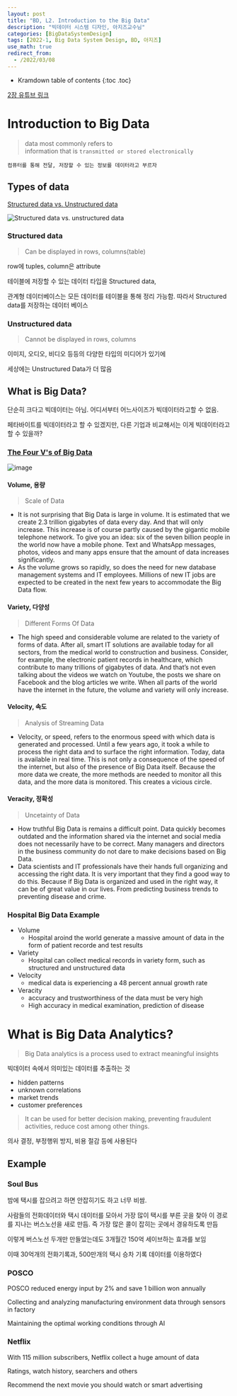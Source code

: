 ```yaml
---
layout: post
title: "BD, L2. Introduction to the Big Data"
description: "빅데이터 시스템 디자인, 아지즈교수님"
categories: [BigDataSystemDesign]
tags: [2022-1, Big Data System Design, BD, 아지즈]
use_math: true
redirect_from:
  - /2022/03/08
---
```


* Kramdown table of contents
{:toc .toc} 

[2장 유튜브 링크](https://youtu.be/VnyZJ512rXQ)

# Introduction to Big Data

> data most commonly refers to         
> information that is `transmitted or stored electronically`

`컴퓨터를 통해 전달, 저장할 수 있는 정보를 데이터라고 부르자`

## Types of data

[Structured data vs. Unstructured data](https://lawtomated.com/structured-data-vs-unstructured-data-what-are-they-and-why-care/)

![Structured data vs. unstructured data](https://lawtomated.com/wp-content/uploads/2019/04/structuredVsUnstructuredIgneos.png)

### Structured data

> Can be displayed in rows, columns(table)

row에 tuples, column은 attribute

테이블에 저장할 수 있는 데이터 타입을 Structured data,

관계형 데이터베이스는 모든 데이터를 테이블을 통해 정리 가능함. 따라서 Structured data를 저장하는 데이터 베이스

### Unstructured data

> Cannot be displayed in rows, columns

이미지, 오디오, 비디오 등등의 다양한 타입의 미디어가 있기에

세상에는 Unstructured Data가 더 많음

## What is Big Data?

단순히 크다고 빅데이터는 아님. 어디서부터 어느사이즈가 빅데이터라고할 수 없음. 

페타바이트를 빅데이터라고 할 수 있겠지만, 다른 기업과 비교해서는 이게 빅데이터라고 할 수 있을까?

### [The Four V's of Big Data](https://opensistemas.com/en/the-four-vs-of-big-data/)

![image](https://user-images.githubusercontent.com/32366711/159149209-df3f7221-3eb2-4b26-afa4-ae30630f3af9.png)


#### Volume, 용량 

> Scale of Data

- It is not surprising that Big Data is large in volume. It is estimated that we create 2.3 trillion gigabytes of data every day. And that will only increase. This increase is of course partly caused by the gigantic mobile telephone network. To give you an idea: six of the seven billion people in the world now have a mobile phone. Text and WhatsApp messages, photos, videos and many apps ensure that the amount of data increases significantly.
- As the volume grows so rapidly, so does the need for new database management systems and IT employees. Millions of new IT jobs are expected to be created in the next few years to accommodate the Big Data flow.

#### Variety, 다양성 

> Different Forms Of Data

- The high speed and considerable volume are related to the variety of forms of data. After all, smart IT solutions are available today for all sectors, from the medical world to construction and business. Consider, for example, the electronic patient records in healthcare, which contribute to many trillions of gigabytes of data. And that’s not even talking about the videos we watch on Youtube, the posts we share on Facebook and the blog articles we write. When all parts of the world have the internet in the future, the volume and variety will only increase.

#### Velocity, 속도 

> Analysis of Streaming Data

- Velocity, or speed, refers to the enormous speed with which data is generated and processed. Until a few years ago, it took a while to process the right data and to surface the right information. Today, data is available in real time. This is not only a consequence of the speed of the internet, but also of the presence of Big Data itself. Because the more data we create, the more methods are needed to monitor all this data, and the more data is monitored. This creates a vicious circle.

#### Veracity, 정확성 

> Uncetainty of Data

- How truthful Big Data is remains a difficult point. Data quickly becomes outdated and the information shared via the internet and social media does not necessarily have to be correct. Many managers and directors in the business community do not dare to make decisions based on Big Data.
- Data scientists and IT professionals have their hands full organizing and accessing the right data. It is very important that they find a good way to do this. Because if Big Data is organized and used in the right way, it can be of great value in our lives. From predicting business trends to preventing disease and crime.

### Hospital Big Data Example

- Volume
  - Hospital aroind the world generate a massive amount of data in the form of patient recorde and test results
- Variety
  - Hospital can collect medical records in variety form, such as structured and unstructured data
- Velocity
  - medical data is experiencing a 48 percent annual growth rate
- Veracity
  - accuracy and trustworthiness of the data must be very high
  - High accuracy in medical examination, prediction of disease

# What is Big Data Analytics?

> Big Data analytics is a process used to extract meaningful insights          

빅데이터 속에서 의미있는 데이터를 추출하는 것

- hidden patterns
- unknown correlations
- market trends
- customer preferences

> It can be used for better decision making, preventing fraudulent activities, reduce cost among other things.

의사 결정, 부정행위 방지, 비용 절감 등에 사용된다

## Example

### Soul Bus

밤에 택시를 잡으려고 하면 안잡히기도 하고 너무 비쌈.

사람들의 전화데이터와 택시 데이터를 모아서 
가장 많이 택시를 부른 곳을 찾아 이 경로를 지나는 버스노선을 새로 만듬.
즉 가장 많은 콜이 잡히는 곳에서 경유하도록 만듬

이렇게 버스노선 두개만 만들었는데도 3개월간 150억 세이브하는 효과를 보임

이때 30억개의 전화기록과, 500만개의 택시 승차 기록 데이터를 이용하였다


### POSCO

POSCO reduced energy input by 2% and save 1 billion won annually

Collecting and analyzing manufacturing environment data through sensors in factory 

Maintaining the optimal working conditions through AI


### Netflix

With 115 million subscribers, Netflix collect a huge amount of data

Ratings, watch history, searchers and others

Recommend the next movie you should watch or smart advertising

